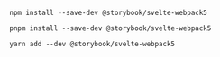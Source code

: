 ```shell renderer="svelte" language="js" packageManager="npm"
npm install --save-dev @storybook/svelte-webpack5
```

```shell renderer="svelte" language="js" packageManager="pnpm"
pnpm install --save-dev @storybook/svelte-webpack5
```

```shell renderer="svelte" language="js" packageManager="yarn"
yarn add --dev @storybook/svelte-webpack5
```

